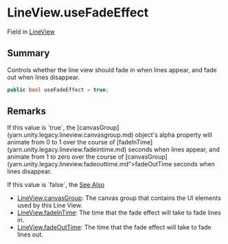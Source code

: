 # LineView.useFadeEffect

Field in [LineView](/docs/api/csharp/yarn.unity.legacy.lineview.md)

## Summary


Controls whether the line view should fade in when lines appear, and
fade out when lines disappear.


```csharp
public bool useFadeEffect = true;
```

## Remarks

<p>If this value is `true`, the [canvasGroup](yarn.unity.legacy.lineview.canvasgroup.md) object's alpha property will animate from 0 to
1 over the course of [fadeInTime](yarn.unity.legacy.lineview.fadeintime.md) seconds when lines
appear, and animate from 1 to zero over the course of [canvasGroup](yarn.unity.legacy.lineview.fadeouttime.md">fadeOutTime</a> seconds when lines disappear.</p> <p>If this value is `false`, the <a href="yarn.unity.legacy.lineview.canvasgroup.md) object will appear instantaneously.</p>

## See Also

* [LineView.canvasGroup](/docs/api/csharp/yarn.unity.legacy.lineview.canvasgroup.md): The canvas group that contains the UI elements used by this Line View.
* [LineView.fadeInTime](/docs/api/csharp/yarn.unity.legacy.lineview.fadeintime.md): The time that the fade effect will take to fade lines in.
* [LineView.fadeOutTime](/docs/api/csharp/yarn.unity.legacy.lineview.fadeouttime.md): The time that the fade effect will take to fade lines out.

